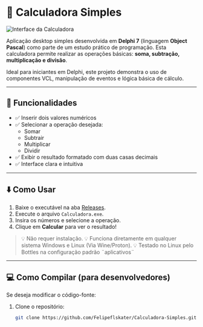 # 🔢 Calculadora Simples

![Interface da Calculadora]([imagens/app.png](https://github.com/Felipeflskater/Calculadora-Simples/blob/master/Imagens/App.png?raw=true))

Aplicação desktop simples desenvolvida em **Delphi 7** (linguagem **Object Pascal**) como parte de um estudo prático de programação. Esta calculadora permite realizar as operações básicas: **soma, subtração, multiplicação e divisão**.

Ideal para iniciantes em Delphi, este projeto demonstra o uso de componentes VCL, manipulação de eventos e lógica básica de cálculo.

---

## 🧮 Funcionalidades

- ✅ Inserir dois valores numéricos
- ✅ Selecionar a operação desejada:
  - Somar
  - Subtrair
  - Multiplicar
  - Dividir
- ✅ Exibir o resultado formatado com duas casas decimais
- ✅ Interface clara e intuitiva

---

## ⬇️ Como Usar

1. Baixe o executável na aba [Releases](https://github.com/Felipeflskater/Calculadora-Simples/releases).
2. Execute o arquivo `Calculadora.exe`.
3. Insira os números e selecione a operação.
4. Clique em **Calcular** para ver o resultado!

> 💡 Não requer instalação.
> 💡 Funciona diretamente em qualquer sistema Windows e Linux (Via Wine/Proton).
> 💡 Testado no Linux pelo Bottles na configuração padrão ¨aplicativos¨
---

## 💻 Como Compilar (para desenvolvedores)

Se deseja modificar o código-fonte:

1. Clone o repositório:
   ```bash
   git clone https://github.com/Felipeflskater/Calculadora-Simples.git

